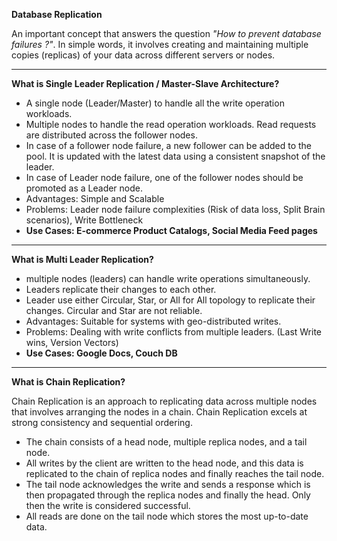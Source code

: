 **Database Replication**

An important concept that answers the question _"How to prevent database failures ?"_. In simple words, it involves creating and maintaining multiple copies (replicas) of your data across different servers or nodes.

------------------------------------------------------------------------------------------------------------------------------------------------------

**What is Single Leader Replication / Master-Slave Architecture?**

- A single node (Leader/Master) to handle all the write operation workloads.
- Multiple nodes to handle the read operation workloads. Read requests are distributed across the follower nodes.
- In case of a follower node failure, a new follower can be added to the pool. It is updated with the latest data using a consistent snapshot of the leader.
- In case of Leader node failure, one of the follower nodes should be promoted as a Leader node.
- Advantages: Simple and Scalable
- Problems: Leader node failure complexities (Risk of data loss, Split Brain scenarios), Write Bottleneck
- **Use Cases: E-commerce Product Catalogs, Social Media Feed pages**

------------------------------------------------------------------------------------------------------------------------------------------------------

**What is Multi Leader Replication?**

- multiple nodes (leaders) can handle write operations simultaneously.
- Leaders replicate their changes to each other.
- Leader use either Circular, Star, or All for All topology to replicate their changes. Circular and Star are not reliable.
- Advantages: Suitable for systems with geo-distributed writes.
- Problems: Dealing with write conflicts from multiple leaders. (Last Write wins, Version Vectors)
- **Use Cases: Google Docs, Couch DB**

------------------------------------------------------------------------------------------------------------------------------------------------------

**What is Chain Replication?**

Chain Replication is an approach to replicating data across multiple nodes that involves arranging the nodes in a chain. Chain Replication excels at strong consistency and sequential ordering. 

- The chain consists of a head node, multiple replica nodes, and a tail node.
- All writes by the client are written to the head node, and this data is replicated to the chain of replica nodes and finally reaches the tail node.
- The tail node acknowledges the write and sends a response which is then propagated through the replica nodes and finally the head. Only then the write is considered successful.
- All reads are done on the tail node which stores the most up-to-date data. 
